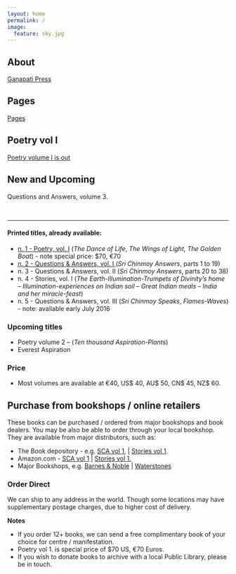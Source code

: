 ```yaml
---
layout: home
permalink: /
image:
  feature: sky.jpg
---
```


<div class="tiles">

<div class="tile">
  <h2 class="post-title">About</h2>
  <p class="post-excerpt"><a href="/about/">Ganapati Press</a></p>
</div><!-- /.tile -->

<div class="tile">
  <h2 class="post-title">Pages</h2>
  <p class="post-excerpt"><a href="/articles/">Pages</a></p>
</div><!-- /.tile -->

<div class="tile">
  <h2 class="post-title">Poetry vol I</h2>
  <p class="post-excerpt"><a href="/articles/poetry-vol-1/">Poetry volume I is out</a></p>
</div><!-- /.tile -->

<div class="tile">
  <h2 class="post-title">New and Upcoming</h2>
  <p class="post-excerpt">Questions and Answers, volume 3.</p>
</div><!-- /.tile -->

</div><!-- /.tiles -->


&nbsp;

<hr />

<h4 id="Informationalpublicpage-Printedtitles,alreadyavailable:">Printed titles, already available:</h4>
<ul>
 	<li><a href="http://www.ganapatipress.org/articles/poetry-vol-1/">n. 1 - Poetry, vol. I</a> (<em>The Dance of Life</em>, <em>The Wings of Light</em>, <em>The Golden Boat</em>) - note special price: $70, €70</li>
 	<li><a href="http://www.ganapatipress.org/articles/questions-and-answers-1/">n. 2 - Questions &amp; Answers, vol. I </a>(<em>Sri Chinmoy Answers</em>, parts 1 to 19)</li>
 	<li>n. 3 - Questions &amp; Answers, vol. II (<em>Sri Chinmoy Answers</em>, parts 20 to 38)</li>
 	<li>n. 4 - Stories, vol. I (<em>The Earth-Illumination-Trumpets of Divinity’s home – Illumination-experiences on Indian soil – Great Indian meals – India and her miracle-feast</em>)</li>
 	<li>n. 5 - Questions &amp; Answers, vol. III (<em>Sri Chinmoy Speaks</em>, <em>Flames-Waves</em>) - note: available early July 2016</li>
</ul>
<h3>Upcoming titles</h3>
<ul>
 	<li>Poetry volume 2 – (<em>Ten thousand Aspiration-Plants</em>)</li>
 	<li>Everest Aspiration</li>
</ul>
<h3 id="Informationalpublicpage-Price">Price</h3>
<ul>
 	<li>Most volumes are available at €40, US$ 40, AU$ 50, CN$ 45, NZ$ 60.</li>
</ul>
<h2>Purchase from bookshops / online retailers</h2>
These books can be purchased / ordered from major bookshops and book dealers. You may be also be able to order through your local bookshop. They are available from major distributors, such as:
<ul>
 	<li>The Book depository - e.g. <a href="http://www.bookdepository.com/Sri-Chinmoy-Answers-Volume-I-Sri-Chinmoy/9780993308000">SCA vol 1</a>, | <a href="http://www.bookdepository.com/The-Works-of-Sri-Chinmoy---Stories---Volume-I-Sri-Chinmoy/9780993308048">Stories vol 1</a>.</li>
 	<li>Amazon.com - <a href="http://www.amazon.com/Works-Sri-Chinmoy-Questions-Answers/dp/0993308007">SCA vol 1</a> |  <a href="http://www.amazon.com/Works-Chinmoy-Earth-Illumination-Trumpets-Illumination-experiences-miracle-feast/dp/099330804X/">Stories vol 1.</a></li>
 	<li>Major Bookshops, e.g. <a href="http://www.barnesandnoble.com/w/sri-chinmoy-answers-sri-chinmoy/1122068910">Barnes &amp; Noble</a> | <a href="https://www.waterstones.com/book/sri-chinmoy-answers-volume-i/sri-chinmoy/9780993308000">Waterstones</a></li>
</ul>
<h3>Order Direct</h3>
We can ship to any address in the world. Though some locations may have supplementary postage charges, due to higher cost of delivery.

<strong>Notes</strong>
<ul>
 	<li>If you order 12+ books, we can send a free complimentary book of your choice for centre / manifestation.</li>
 	<li>Poetry vol 1. is special price of $70 US, €70 Euros.</li>
 	<li>If you wish to donate books to archive with a local Public Library, please be in touch.</li>
</ul>
